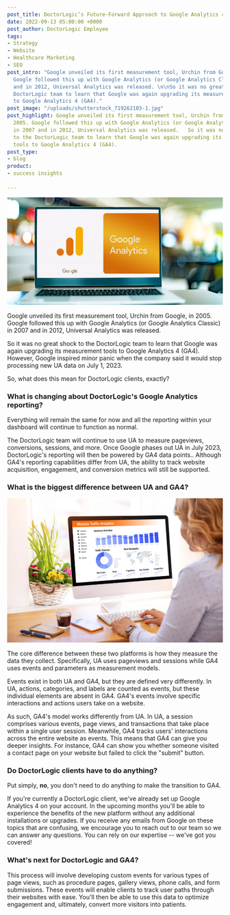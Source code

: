 ```yaml
---
post_title: DoctorLogic’s Future-Forward Approach to Google Analytics 4
date: 2022-09-13 05:00:00 +0000
post_author: DoctorLogic Employee
tags:
- Strategy
- Website
- Healthcare Marketing
- SEO
post_intro: "Google unveiled its first measurement tool, Urchin from Google, in 2005.
  Google followed this up with Google Analytics (or Google Analytics Classic) in 2007
  and in 2012, Universal Analytics was released. \n\nSo it was no great shock to the
  DoctorLogic team to learn that Google was again upgrading its measurement tools
  to Google Analytics 4 (GA4)."
post_image: "/uploads/shutterstock_719262103-1.jpg"
post_highlight: Google unveiled its first measurement tool, Urchin from Google, in
  2005. Google followed this up with Google Analytics (or Google Analytics Classic)
  in 2007 and in 2012, Universal Analytics was released.   So it was no great shock
  to the DoctorLogic team to learn that Google was again upgrading its measurement
  tools to Google Analytics 4 (GA4).
post_type:
- blog
product:
- success insights

---
```

![](/uploads/shutterstock_2170753197.jpg)

Google unveiled its first measurement tool, Urchin from Google, in 2005. Google followed this up with Google Analytics (or Google Analytics Classic) in 2007 and in 2012, Universal Analytics was released.

So it was no great shock to the DoctorLogic team to learn that Google was again upgrading its measurement tools to Google Analytics 4 (GA4). However, Google inspired minor panic when the company said it would stop processing new UA data on July 1, 2023.

So, what does this mean for DoctorLogic clients, exactly?

### What is changing about DoctorLogic's Google Analytics reporting?

Everything will remain the same for now and all the reporting within your dashboard will continue to function as normal.

  
The DoctorLogic team will continue to use UA to measure pageviews, conversions, sessions, and more. Once Google phases out UA in July 2023, DoctorLogic's reporting will then be powered by GA4 data points.. Although GA4's reporting capabilities differ from UA, the ability to track website acquisition, engagement, and conversion metrics will still be supported.

### What is the biggest difference between UA and GA4?

![](/uploads/shutterstock_1994339615.jpg)

The core difference between these two platforms is how they measure the data they collect. Specifically, UA uses pageviews and sessions while GA4 uses events and parameters as measurement models.

Events exist in both UA and GA4, but they are defined very differently. In UA, actions, categories, and labels are counted as events, but these individual elements are absent in GA4. GA4's events involve specific interactions and actions users take on a website.

As such, GA4's model works differently from UA. In UA, a session comprises various events, page views, and transactions that take place within a single user session. Meanwhile, GA4 tracks users' interactions across the entire website as events. This means that GA4 can give you deeper insights. For instance, GA4 can show you whether someone visited a contact page on your website but failed to click the "submit" button.

### Do DoctorLogic clients have to do anything?

Put simply, **no**, you don't need to do anything to make the transition to GA4.

If you're currently a DoctorLogic client, we've already set up Google Analytics 4 on your account. In the upcoming months you'll be able to experience the benefits of the new platform without any additional installations or upgrades. If you receive any emails from Google on these topics that are confusing, we encourage you to reach out to our team so we can answer any questions. You can rely on our expertise -- we've got you covered!

### What's next for DoctorLogic and GA4?

This process will involve developing custom events for various types of page views, such as procedure pages, gallery views, phone calls, and form submissions. These events will enable clients to track user paths through their websites with ease. You'll then be able to use this data to optimize engagement and, ultimately, convert more visitors into patients.